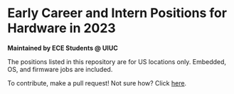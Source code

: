 # Early Career and Intern Positions for Hardware in 2023
**Maintained by ECE Students @ UIUC**  
  
The positions listed in this repository are for US locations only. Embedded, OS, and firmware jobs are included.
  
To contribute, make a pull request! Not sure how? Click [here](https://docs.github.com/en/pull-requests/collaborating-with-pull-requests/proposing-changes-to-your-work-with-pull-requests/creating-a-pull-request).
